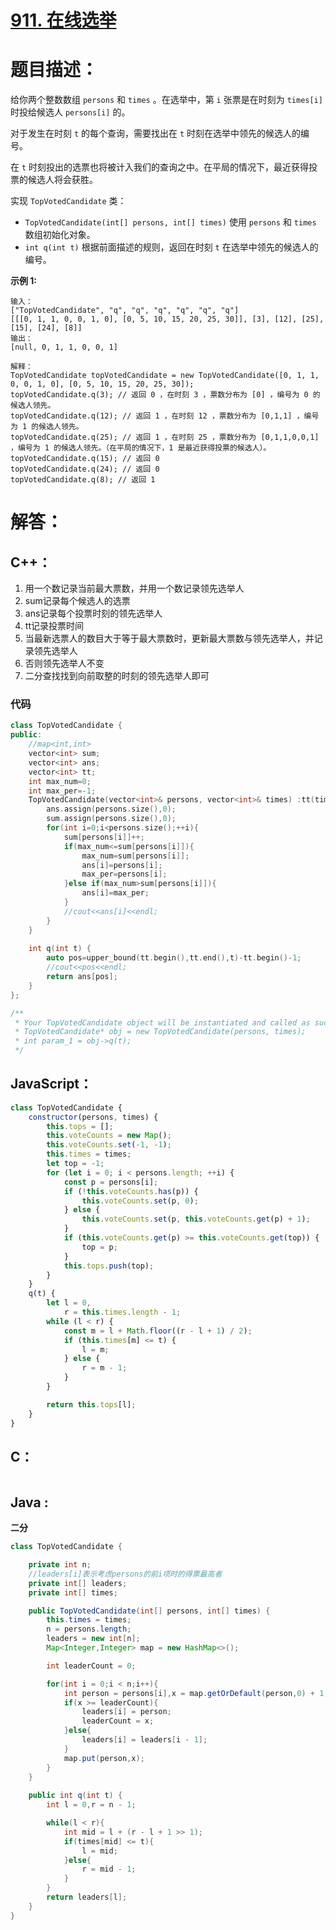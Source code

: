 # [911. 在线选举](https://leetcode-cn.com/problems/online-election/)

# 题目描述：

给你两个整数数组 `persons` 和 `times` 。在选举中，第 `i` 张票是在时刻为 `times[i]` 时投给候选人 `persons[i]` 的。

对于发生在时刻 `t` 的每个查询，需要找出在 `t` 时刻在选举中领先的候选人的编号。

在 `t` 时刻投出的选票也将被计入我们的查询之中。在平局的情况下，最近获得投票的候选人将会获胜。

实现 `TopVotedCandidate` 类：

- `TopVotedCandidate(int[] persons, int[] times)` 使用 `persons` 和 `times` 数组初始化对象。
- `int q(int t)` 根据前面描述的规则，返回在时刻 `t` 在选举中领先的候选人的编号。



**示例 1:**

```
输入：
["TopVotedCandidate", "q", "q", "q", "q", "q", "q"]
[[[0, 1, 1, 0, 0, 1, 0], [0, 5, 10, 15, 20, 25, 30]], [3], [12], [25], [15], [24], [8]]
输出：
[null, 0, 1, 1, 0, 0, 1]

解释：
TopVotedCandidate topVotedCandidate = new TopVotedCandidate([0, 1, 1, 0, 0, 1, 0], [0, 5, 10, 15, 20, 25, 30]);
topVotedCandidate.q(3); // 返回 0 ，在时刻 3 ，票数分布为 [0] ，编号为 0 的候选人领先。
topVotedCandidate.q(12); // 返回 1 ，在时刻 12 ，票数分布为 [0,1,1] ，编号为 1 的候选人领先。
topVotedCandidate.q(25); // 返回 1 ，在时刻 25 ，票数分布为 [0,1,1,0,0,1] ，编号为 1 的候选人领先。（在平局的情况下，1 是最近获得投票的候选人）。
topVotedCandidate.q(15); // 返回 0
topVotedCandidate.q(24); // 返回 0
topVotedCandidate.q(8); // 返回 1
```



# 解答：

## C++：

1. 用一个数记录当前最大票数，并用一个数记录领先选举人
2. sum记录每个候选人的选票
3. ans记录每个投票时刻的领先选举人
4. tt记录投票时间
5. 当最新选票人的数目大于等于最大票数时，更新最大票数与领先选举人，并记录领先选举人
6. 否则领先选举人不变
7. 二分查找找到向前取整的时刻的领先选举人即可

### 代码

```cpp
class TopVotedCandidate {
public:
    //map<int,int> 
    vector<int> sum;
    vector<int> ans;
    vector<int> tt;
    int max_num=0;
    int max_per=-1;
    TopVotedCandidate(vector<int>& persons, vector<int>& times) :tt(times){
        ans.assign(persons.size(),0);
        sum.assign(persons.size(),0);
        for(int i=0;i<persons.size();++i){
            sum[persons[i]]++;
            if(max_num<=sum[persons[i]]){
                max_num=sum[persons[i]];
                ans[i]=persons[i];
                max_per=persons[i];
            }else if(max_num>sum[persons[i]]){
                ans[i]=max_per;
            }
            //cout<<ans[i]<<endl;
        }
    }
    
    int q(int t) {
        auto pos=upper_bound(tt.begin(),tt.end(),t)-tt.begin()-1;
        //cout<<pos<<endl;
        return ans[pos];
    }
};

/**
 * Your TopVotedCandidate object will be instantiated and called as such:
 * TopVotedCandidate* obj = new TopVotedCandidate(persons, times);
 * int param_1 = obj->q(t);
 */
```

## JavaScript：

```javascript
class TopVotedCandidate {
    constructor(persons, times) {
        this.tops = [];
        this.voteCounts = new Map();
        this.voteCounts.set(-1, -1);
        this.times = times;
        let top = -1;
        for (let i = 0; i < persons.length; ++i) {
            const p = persons[i];
            if (!this.voteCounts.has(p)) {
                this.voteCounts.set(p, 0);
            } else {
                this.voteCounts.set(p, this.voteCounts.get(p) + 1);
            }
            if (this.voteCounts.get(p) >= this.voteCounts.get(top)) {
                top = p;
            }
            this.tops.push(top);
        }
    }
    q(t) {
        let l = 0,
            r = this.times.length - 1;
        while (l < r) {
            const m = l + Math.floor((r - l + 1) / 2);
            if (this.times[m] <= t) {
                l = m;
            } else {
                r = m - 1;
            }
        }

        return this.tops[l];
    }
}
```

## C：

```c

```

## Java :

**二分**

```java
class TopVotedCandidate {

    private int n;
    //leaders[i]表示考虑persons的前i项时的得票最高者
    private int[] leaders;
    private int[] times;

    public TopVotedCandidate(int[] persons, int[] times) {
        this.times = times;
        n = persons.length;
        leaders = new int[n];
        Map<Integer,Integer> map = new HashMap<>();

        int leaderCount = 0;

        for(int i = 0;i < n;i++){
            int person = persons[i],x = map.getOrDefault(person,0) + 1;
            if(x >= leaderCount){
                leaders[i] = person;
                leaderCount = x;
            }else{
                leaders[i] = leaders[i - 1];
            }
            map.put(person,x);
        }
    }
    
    public int q(int t) {
        int l = 0,r = n - 1;

        while(l < r){
            int mid = l + (r - l + 1 >> 1);
            if(times[mid] <= t){
                l = mid;
            }else{
                r = mid - 1;
            }
        }
        return leaders[l];
    }
}
```
